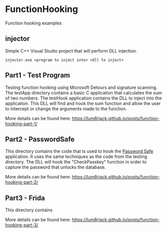 # FunctionHooking
Function hooking examples

## injector
Simple C++ Visual Studio project that will perform DLL injection.

```
injector.exe <program to inject into> <dll to inject>
```

## Part1 - Test Program
Testing function hooking using Microsoft Detours and signature scanning. The testApp directory contains a basic C application that calculates the sum of two numbers. The testHook application contains the DLL to inject into the application. This DLL will find and hook the sum function and allow the user to intercept or change the arguments made to the function.

More details can be found here: https://lum8rjack.github.io/posts/function-hooking-part-1/

## Part2 - PasswordSafe
This directory contains the code that is used to hook the [Password Safe](https://pwsafe.org/) application. It uses the same techniques as the code from the testing directory. The DLL will hook the "CheckPasskey" function in order to capture the password that unlocks the database. 

More details can be found here: https://lum8rjack.github.io/posts/function-hooking-part-2/

## Part3 - Frida
This directory contains 

More details can be found here: https://lum8rjack.github.io/posts/function-hooking-part-3/



